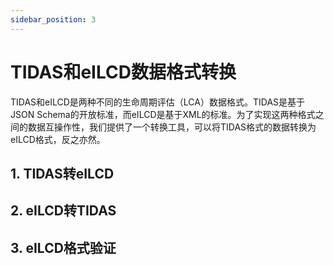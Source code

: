 ```yaml
---
sidebar_position: 3
---
```



# TIDAS和eILCD数据格式转换

TIDAS和eILCD是两种不同的生命周期评估（LCA）数据格式。TIDAS是基于JSON Schema的开放标准，而eILCD是基于XML的标准。为了实现这两种格式之间的数据互操作性，我们提供了一个转换工具，可以将TIDAS格式的数据转换为eILCD格式，反之亦然。

<!-- 提供一些案例？比如运行工具后可以怎么样 -->

## 1. TIDAS转eILCD

## 2. eILCD转TIDAS

## 3. eILCD格式验证
